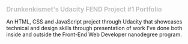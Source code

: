 <h1 style="font-size: 1.2em; color: silver;">Drunkenkismet's Udacity FEND Project #1 Portfolio</h1>

An HTML, CSS and JavaScript project through Udacity that showcases technical and design skills through presentation of work I've done both inside and outside the Front-End Web Developer nanodegree program.
